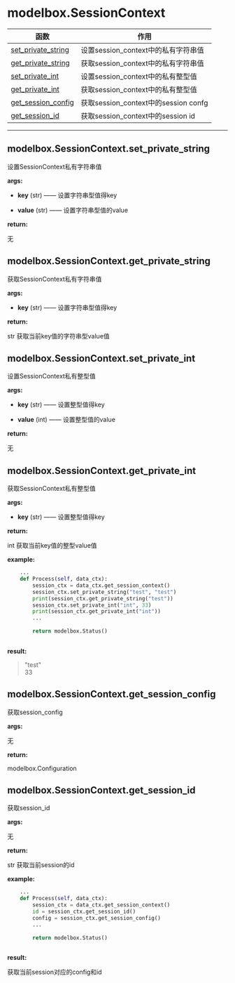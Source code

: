 # modelbox.SessionContext

|函数|作用|
|-|-|
|[set_private_string](#modelboxsessioncontextsetprivatestring)|设置session_context中的私有字符串值|
|[get_private_string](#modelboxsessioncontextgetprivatestring)|获取session_context中的私有字符串值|
|[set_private_int](#modelboxsessioncontextsetprivateint)|设置session_context中的私有整型值|
|[get_private_int](#modelboxsessioncontextgetprivateint)|获取session_context中的私有整型值|
|[get_session_config](#modelboxsessioncontextgetsessionconfig)|获取session_context中的session confg|
|[get_session_id](#modelboxsessioncontextgetsessionid)|获取session_context中的session id|
---

## modelbox.SessionContext.set_private_string

设置SessionContext私有字符串值

**args:**  

* **key** (str)  ——  设置字符串型值得key

* **value** (str) ——  设置字符串型值的value

**return:**  

无

## modelbox.SessionContext.get_private_string

获取SessionContext私有字符串值

**args:**  

* **key** (str)  ——  设置字符串型值得key

**return:**  

str  获取当前key值的字符串型value值

## modelbox.SessionContext.set_private_int

设置SessionContext私有整型值

**args:**  

* **key** (str)  ——  设置整型值得key

* **value** (int) ——  设置整型值的value

**return:**  

无

## modelbox.SessionContext.get_private_int

获取SessionContext私有整型值

**args:**  

* **key** (str)  ——  设置整型值得key

**return:**  

int  获取当前key值的整型value值

**example:**  

```python
    ...
    def Process(self, data_ctx):
        session_ctx = data_ctx.get_session_context()
        session_ctx.set_private_string("test", "test")
        print(session_ctx.get_private_string("test"))
        session_ctx.set_private_int("int", 33)
        print(session_ctx.get_private_int("int"))
        ...
        
        return modelbox.Status()
        
```

**result:**  

> "test"  
> 33

## modelbox.SessionContext.get_session_config

获取session_config

**args:**  

无

**return:**  

modelbox.Configuration

## modelbox.SessionContext.get_session_id

获取session_id

**args:**  

无

**return:**  

str  获取当前session的id

**example:**  

```python
    ...
    def Process(self, data_ctx):
        session_ctx = data_ctx.get_session_context()
        id = session_ctx.get_session_id()
        config = session_ctx.get_session_config()
        ...
        
        return modelbox.Status()
        
```

**result:**  

获取当前session对应的config和id
